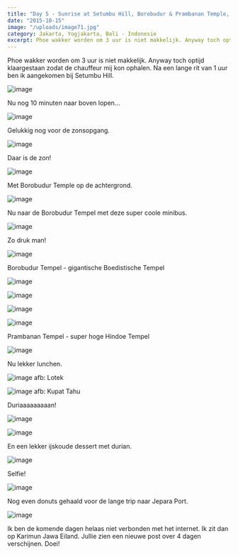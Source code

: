 ```yaml
---
title: "Day 5 - Sunrise at Setumbu Hill, Borobudur & Prambanan Temple, Yogyakarta"
date: "2015-10-15"
image: "/uploads/image71.jpg"
category: Jakarta, Yogjakarta, Bali - Indonesie
excerpt: Phoe wakker worden om 3 uur is niet makkelijk. Anyway toch optijd klaargestaan zodat de chauffeur mij kon ophalen...
---
```


Phoe wakker worden om 3 uur is niet makkelijk. Anyway toch optijd klaargestaan zodat de chauffeur mij kon ophalen. Na een lange rit van 1 uur ben ik aangekomen bij Setumbu Hill.

![image](/uploads/image74-1024x576.jpg)

Nu nog 10 minuten naar boven lopen...

![image](/uploads/image72-1024x576.jpg)

Gelukkig nog voor de zonsopgang.

![image](/uploads/image70-1024x576.jpg)

Daar is de zon!

![image](/uploads/image71-1024x576.jpg)

Met Borobudur Temple op de achtergrond.

![image](/uploads/image86-1024x576.jpg)

Nu naar de Borobudur Tempel met deze super coole minibus.

![image](/uploads/image73-1024x576.jpg)

Zo druk man!

![image](/uploads/image87-1024x576.jpg)

Borobudur Tempel - gigantische Boedistische Tempel

![image](/uploads/image75-1024x576.jpg)

![image](/uploads/image76-1024x576.jpg)

![image](/uploads/image77-1024x576.jpg)

![image](/uploads/image78-1024x576.jpg)

Prambanan Tempel - super hoge Hindoe Tempel

![image](/uploads/image79-1024x576.jpg)

Nu lekker lunchen.

![image](/uploads/image80-1024x576.jpg) afb: Lotek

![image](/uploads/image81-1024x576.jpg) afb: Kupat Tahu

Duriaaaaaaaaan!

![image](/uploads/image82-1024x576.jpg)

![image](/uploads/image83-1024x576.jpg)

En een lekker ijskoude dessert met durian.

![image](/uploads/image84-1024x576.jpg)

Selfie!

![image](/uploads/image88-1024x576.jpg)

Nog even donuts gehaald voor de lange trip naar Jepara Port.

![image](/uploads/image85-1024x576.jpg)

Ik ben de komende dagen helaas niet verbonden met het internet. Ik zit dan op Karimun Jawa Eiland. Jullie zien een nieuwe post over 4 dagen verschijnen. Doei!
